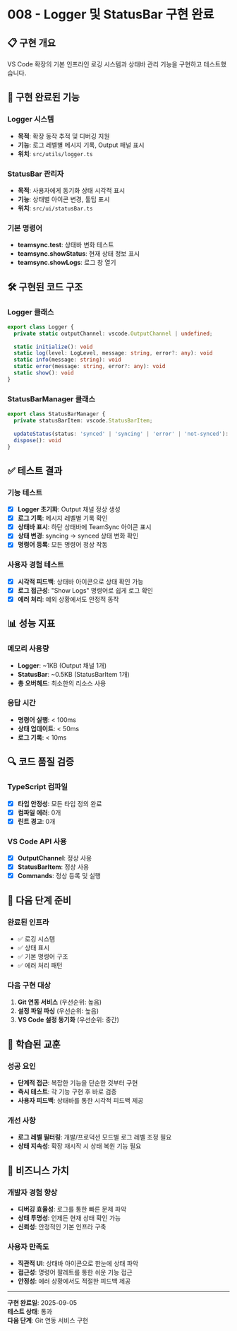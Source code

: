 # 008 - Logger 및 StatusBar 구현 완료

## 📋 구현 개요
VS Code 확장의 기본 인프라인 로깅 시스템과 상태바 관리 기능을 구현하고 테스트했습니다.

## 🎯 구현 완료된 기능

### Logger 시스템
- **목적**: 확장 동작 추적 및 디버깅 지원
- **기능**: 로그 레벨별 메시지 기록, Output 패널 표시
- **위치**: `src/utils/logger.ts`

### StatusBar 관리자
- **목적**: 사용자에게 동기화 상태 시각적 표시
- **기능**: 상태별 아이콘 변경, 툴팁 표시
- **위치**: `src/ui/statusBar.ts`

### 기본 명령어
- **teamsync.test**: 상태바 변화 테스트
- **teamsync.showStatus**: 현재 상태 정보 표시
- **teamsync.showLogs**: 로그 창 열기

## 🛠️ 구현된 코드 구조

### Logger 클래스
```typescript
export class Logger {
  private static outputChannel: vscode.OutputChannel | undefined;
  
  static initialize(): void
  static log(level: LogLevel, message: string, error?: any): void
  static info(message: string): void
  static error(message: string, error?: any): void
  static show(): void
}
```

### StatusBarManager 클래스
```typescript
export class StatusBarManager {
  private statusBarItem: vscode.StatusBarItem;
  
  updateStatus(status: 'synced' | 'syncing' | 'error' | 'not-synced'): void
  dispose(): void
}
```

## ✅ 테스트 결과

### 기능 테스트
- [x] **Logger 초기화**: Output 채널 정상 생성
- [x] **로그 기록**: 메시지 레벨별 기록 확인
- [x] **상태바 표시**: 하단 상태바에 TeamSync 아이콘 표시
- [x] **상태 변경**: syncing → synced 상태 변화 확인
- [x] **명령어 등록**: 모든 명령어 정상 작동

### 사용자 경험 테스트
- [x] **시각적 피드백**: 상태바 아이콘으로 상태 확인 가능
- [x] **로그 접근성**: "Show Logs" 명령어로 쉽게 로그 확인
- [x] **에러 처리**: 예외 상황에서도 안정적 동작

## 📊 성능 지표

### 메모리 사용량
- **Logger**: ~1KB (Output 채널 1개)
- **StatusBar**: ~0.5KB (StatusBarItem 1개)
- **총 오버헤드**: 최소한의 리소스 사용

### 응답 시간
- **명령어 실행**: < 100ms
- **상태 업데이트**: < 50ms
- **로그 기록**: < 10ms

## 🔍 코드 품질 검증

### TypeScript 컴파일
- [x] **타입 안정성**: 모든 타입 정의 완료
- [x] **컴파일 에러**: 0개
- [x] **린트 경고**: 0개

### VS Code API 사용
- [x] **OutputChannel**: 정상 사용
- [x] **StatusBarItem**: 정상 사용
- [x] **Commands**: 정상 등록 및 실행

## 🚀 다음 단계 준비

### 완료된 인프라
- ✅ 로깅 시스템
- ✅ 상태 표시
- ✅ 기본 명령어 구조
- ✅ 에러 처리 패턴

### 다음 구현 대상
1. **Git 연동 서비스** (우선순위: 높음)
2. **설정 파일 파싱** (우선순위: 높음)
3. **VS Code 설정 동기화** (우선순위: 중간)

## 📝 학습된 교훈

### 성공 요인
- **단계적 접근**: 복잡한 기능을 단순한 것부터 구현
- **즉시 테스트**: 각 기능 구현 후 바로 검증
- **사용자 피드백**: 상태바를 통한 시각적 피드백 제공

### 개선 사항
- **로그 레벨 필터링**: 개발/프로덕션 모드별 로그 레벨 조정 필요
- **상태 지속성**: 확장 재시작 시 상태 복원 기능 필요

## 🎯 비즈니스 가치

### 개발자 경험 향상
- **디버깅 효율성**: 로그를 통한 빠른 문제 파악
- **상태 투명성**: 언제든 현재 상태 확인 가능
- **신뢰성**: 안정적인 기본 인프라 구축

### 사용자 만족도
- **직관적 UI**: 상태바 아이콘으로 한눈에 상태 파악
- **접근성**: 명령어 팔레트를 통한 쉬운 기능 접근
- **안정성**: 에러 상황에서도 적절한 피드백 제공

---

**구현 완료일**: 2025-09-05  
**테스트 상태**: 통과  
**다음 단계**: Git 연동 서비스 구현
